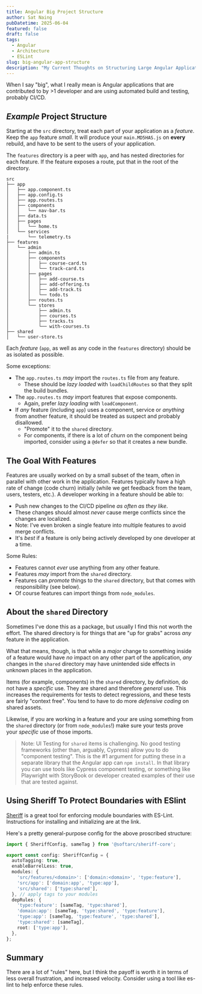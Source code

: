 ```yaml
---
title: Angular Big Project Structure
author: Sat Naing
pubDatetime: 2025-06-04
featured: false
draft: false
tags:
  - Angular
  - Architecture
  - ESLint
slug: big-angular-app-structure
description: "My Current Thoughts on Structuring Large Angular Applications"
---
```


When I say "big", what I really mean is Angular applications that are contributed to by >1 developer and are using automated build and testing, probably CI/CD.

## *Example* Project Structure

Starting at the `src` directory, treat each part of your application as a *feature*. Keep the `app` feature *small*. It will produce your `main.MD5HAS.js` on **every** rebuild, and have to be sent to the users of your application.

The `features` directory is a peer with `app`, and has nested directories for each feature. If the feature exposes a route, put that in the root of the directory.

```
src
├── app
│   ├── app.component.ts
│   ├── app.config.ts
│   ├── app.routes.ts
│   ├── components
│   │   └── nav-bar.ts
│   ├── data.ts
│   ├── pages
│   │   └── home.ts
│   └── services
|       └── telemetry.ts
├── features
│   └── admin
│       ├── admin.ts
│       ├── components
│       │   ├── course-card.ts
│       │   └── track-card.ts
│       ├── pages
│       │   ├── add-course.ts
│       │   ├── add-offering.ts
│       │   ├── add-track.ts
│       │   └── todo.ts
│       ├── routes.ts
│       └── stores
│           ├── admin.ts
│           ├── courses.ts
│           ├── tracks.ts
│           └── with-courses.ts
├── shared
│   └── user-store.ts

```

Each *feature* (`app`, as well as any code in the `features` directory) should be as isolated as possible.

Some exceptions:

- The `app.routes.ts` *may* import the `routes.ts` file from any feature.
  - These should be *lazy loaded* with `loadChildRoutes` so that they split the build bundles.
- The `app.routes.ts` *may* import features that expose components.
  - Again, prefer *lazy loading* with `loadComponent`.
- If *any* feature (including `app`) uses a component, service or *anything* from another feature, it should be treated as suspect and probably disallowed.
  - "Promote" it to the `shared` directory.
  - For components, if there is a lot of *churn* on the component being imported, consider using a `@defer` so that it creates a new bundle.

## The Goal With Features

Features are usually worked on by a small subset of the team, often in parallel with other work in the application. Features typically have a high rate of change (code churn) initially (while we get feedback from the team, users, testers, etc.). A developer working in a feature should be able to:

- Push new changes to the CI/CD pipeline *as often as they like*. 
- These changes should almost *never* cause merge conflicts since the changes are localized.
- Note: I've even broken a single feature into multiple features to avoid merge conflicts. 
- It's *best* if a feature is only being actively developed by one developer at a time.

Some Rules:

- Features cannot *ever* use anything from any other feature. 
- Features *may* import from the `shared` directory.
- Features can *promote* things to the `shared` directory, but that comes with responsibility (see below).
- Of course features can import things from `node_modules`. 

## About the `shared` Directory

Sometimes I've done this as a package, but usually I find this not worth the effort. The shared directory is for things that are "up for grabs" across *any* feature in the application.

What that means, though, is that while a *major* change to something inside of a feature would have *no* impact on any other part of the application, *any* changes in the `shared` directory may have unintended side effects in unknown places in the application.

Items (for example, components) in the `shared` directory, by definition, do not have a *specific* use. They are shared and therefore *general* use. This increases the requirements for tests to detect regressions, and these tests are fairly "context free". You tend to have to do more *defensive coding* on shared assets. 

Likewise, if you are working in a feature and your are using something from the `shared` directory (or from `node_modules`!) make sure your tests prove your *specific* use of those imports.

> Note: UI Testing for `shared` items is challenging. No good testing frameworks (other than, arguably, Cypress) allow you to do "component testing". This is the #1 argument for putting these in a separate library that the Angular app can `npm install`. In that library you can use tools like Cypress component testing, or something like Playwright with StoryBook or developer created examples of their use that are tested against.

## Using Sheriff To Protect Boundaries with ESlint

[Sheriff](https://sheriff.softarc.io/) is a great tool for enforcing module boundaries with ES-Lint. Instructions for installing and initializing are at the link.

Here's a pretty general-purpose config for the above proscribed structure:

```ts
import { SheriffConfig, sameTag } from '@softarc/sheriff-core';

export const config: SheriffConfig = {
  autoTagging: true,
  enableBarrelLess: true,
  modules: {
    'src/features/<domain>': ['domain:<domain>', 'type:feature'],
    'src/app': ['domain:app', 'type:app'],
    'src/shared': ['type:shared'],
  }, // apply tags to your modules
  depRules: {
    'type:feature': [sameTag, 'type:shared'],
    'domain:app': [sameTag, 'type:shared', 'type:feature'],
    'type:app': [sameTag, 'type:feature', 'type:shared'],
    'type:shared': [sameTag],
    root: ['type:app'],
  },
};
```

## Summary

There are a lot of "rules" here, but I think the payoff is worth it in terms of less overall frustration, and increased velocity. Consider using a tool like es-lint to help enforce these rules. 